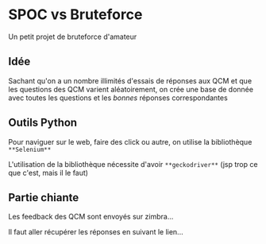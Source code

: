 # SPOC vs Bruteforce

Un petit projet de bruteforce d'amateur

## Idée

Sachant qu'on a un nombre illimités d'essais de réponses aux QCM et que les questions des QCM varient aléatoirement, on crée une base de donnée avec toutes les questions et les *bonnes* réponses correspondantes

## Outils Python

Pour naviguer sur le web, faire des click ou autre, on utilise la bibliothèque `**Selenium**`

L'utilisation de la bibliothèque nécessite d'avoir `**geckodriver**` (jsp trop ce que c'est, mais il le faut)

## Partie chiante

Les feedback des QCM sont envoyés sur zimbra...

Il faut aller récupérer les réponses en suivant le lien...
 

